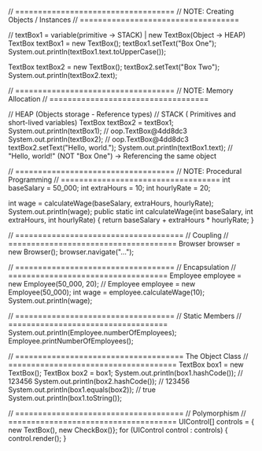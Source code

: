 // ===================================
// NOTE: Creating Objects / Instances
// ===================================

// textBox1 = variable(primitive -> STACK)  | new TextBox(Object -> HEAP)
TextBox textBox1 = new TextBox();
textBox1.setText("Box One");
System.out.println(textBox1.text.toUpperCase());

TextBox textBox2 = new TextBox();
textBox2.setText("Box Two");
System.out.println(textBox2.text);

// ===================================
// NOTE: Memory Allocation
// ===================================

// HEAP (Objects storage - Reference types)
// STACK ( Primitives and short-lived variables)
TextBox textBox2 = textBox1;
System.out.println(textBox1); // oop.TextBox@4dd8dc3
System.out.println(textBox2); // oop.TextBox@4dd8dc3
textBox2.setText("Hello, world.");
System.out.println(textBox1.text); // "Hello, world!" (NOT "Box One") -> Referencing the same object


// ===================================
// NOTE: Procedural Programming
// ===================================
int baseSalary = 50_000;
int extraHours = 10;
int hourlyRate = 20;

int wage = calculateWage(baseSalary, extraHours, hourlyRate);
System.out.println(wage);
public static int calculateWage(int baseSalary, int extraHours, int hourlyRate) {
return baseSalary + extraHours * hourlyRate;
}

// =====================================
// Coupling
// =====================================
Browser browser = new Browser();
browser.navigate("...");


// ===================================
// Encapsulation
// ===================================
Employee employee = new Employee(50_000, 20);
//        Employee employee = new Employee(50_000);
int wage = employee.calculateWage(10);
System.out.println(wage);

// ===================================
// Static Members
// ===================================
System.out.println(Employee.numberOfEmployees);
Employee.printNumberOfEmployees();

// =====================================
The Object Class
// =====================================
TextBox box1 = new TextBox();
TextBox box2 = box1;
System.out.println(box1.hashCode()); // 123456
System.out.println(box2.hashCode()); // 123456
System.out.println(box1.equals(box2)); // true
System.out.println(box1.toString());

// =====================================
// Polymorphism
// =====================================
UIControl[] controls = { new TextBox(), new CheckBox()};
for (UIControl control : controls) {
control.render();
}